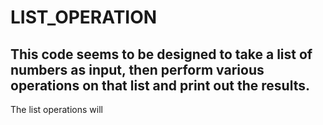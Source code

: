 # LIST_OPERATION
## This code seems to be designed to take a list of numbers as input, then perform various operations on that list and print out the results.

The list operations will 